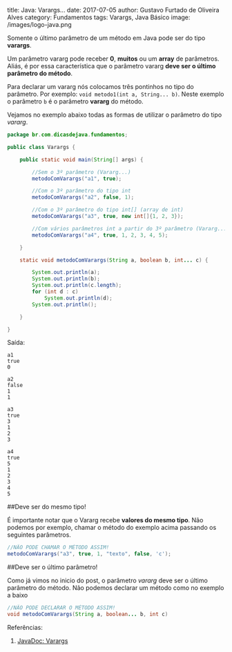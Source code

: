 title: Java: Varargs...
date: 2017-07-05
author: Gustavo Furtado de Oliveira Alves
category: Fundamentos
tags: Varargs, Java Básico
image: /images/logo-java.png

Somente o último parâmetro de um método em Java pode ser do tipo **varargs**.

Um parâmetro vararg pode receber **0**, **muitos** ou um **array** de parâmetros.
Aliás, é por essa característica que o parâmetro vararg
**deve ser o último parâmetro do método**. 

Para declarar um vararg nós colocamos três pontinhos no tipo do parâmetro.
Por exemplo: `void metodo1(int a, String... b)`. 
Neste exemplo o parâmetro `b` é o parâmetro **vararg** do método.

Vejamos no exemplo abaixo todas as formas de utilizar o parâmetro do tipo _vararg_. 

```java
package br.com.dicasdejava.fundamentos;

public class Varargs {

	public static void main(String[] args) {

		//Sem o 3º parâmetro (Vararg...)
		metodoComVarargs("a1", true);

		//Com o 3º parâmetro do tipo int
		metodoComVarargs("a2", false, 1);

		//Com o 3º parâmetro do tipo int[] (array de int)
		metodoComVarargs("a3", true, new int[]{1, 2, 3});

		//Com vários parâmetros int a partir do 3º parâmetro (Vararg...)
		metodoComVarargs("a4", true, 1, 2, 3, 4, 5);

	}

	static void metodoComVarargs(String a, boolean b, int... c) {

		System.out.println(a);
		System.out.println(b);
		System.out.println(c.length);
		for (int d : c)
			System.out.println(d);
		System.out.println();

	}

}
```

Saída:

```
a1
true
0

a2
false
1
1

a3
true
3
1
2
3

a4
true
5
1
2
3
4
5
```

##Deve ser do mesmo tipo!

É importante notar que o Vararg recebe **valores do mesmo tipo**.
Não podemos por exemplo, chamar o método do exemplo acima
passando os seguintes parâmetros.

```java
//NÃO PODE CHAMAR O MÉTODO ASSIM!
metodoComVarargs("a3", true, 1, "texto", false, 'c');
```

##Deve ser o último parâmetro!

Como já vimos no inicio do post, 
o parâmetro _vararg_ deve ser o último parâmetro do método.
Não podemos declarar um método como no exemplo a baixo

```java
//NÃO PODE DECLARAR O MÉTODO ASSIM!
void metodoComVarargs(String a, boolean... b, int c)
```

Referências:

1. [JavaDoc: Varargs](https://docs.oracle.com/javase/1.5.0/docs/guide/language/varargs.html)
